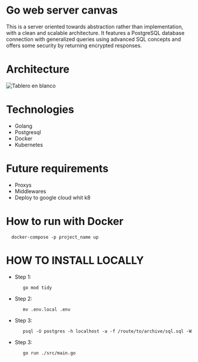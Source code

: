 # Go web server canvas

This is a server oriented towards abstraction rather than implementation, with a clean and scalable architecture. It features a PostgreSQL database connection with generalized queries using advanced SQL concepts and offers some security by returning encrypted responses.

# Architecture
![Tablero en blanco](https://github.com/CriistiianDM/server_go/assets/62184928/1c10a53d-78f2-4c9f-9143-52dc0dbddb50)

# Technologies
* Golang
* Postgresql
* Docker
* Kubernetes

# Future requirements
* Proxys
* Middlewares
* Deploy to google cloud whit k8

# How to run with Docker

```
  docker-compose -p project_name up
```

# HOW TO INSTALL LOCALLY

* Step 1:
  
  ```
     go mod tidy
  ```

* Step 2:
  ```
     mv .env.local .env
  ```

* Step 3:
  ```
     psql -U postgres -h localhost -a -f /route/to/archive/sql.sql -W
  ```
  
* Step 3:
  ```
     go run ./src/main.go
  ```
